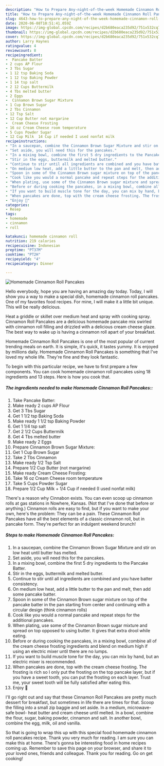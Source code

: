 ```yaml
---
description: "How to Prepare Any-night-of-the-week Homemade Cinnamon Roll Pancakes"
title: "How to Prepare Any-night-of-the-week Homemade Cinnamon Roll Pancakes"
slug: 4643-how-to-prepare-any-night-of-the-week-homemade-cinnamon-roll-pancakes
date: 2020-06-08T10:51:41.059Z
image: https://img-global.cpcdn.com/recipes/d2b680eaca235d92/751x532cq70/homemade-cinnamon-roll-pancakes-recipe-main-photo.jpg
thumbnail: https://img-global.cpcdn.com/recipes/d2b680eaca235d92/751x532cq70/homemade-cinnamon-roll-pancakes-recipe-main-photo.jpg
cover: https://img-global.cpcdn.com/recipes/d2b680eaca235d92/751x532cq70/homemade-cinnamon-roll-pancakes-recipe-main-photo.jpg
author: Larry Haynes
ratingvalue: 4
reviewcount: 8
recipeingredient:
-  Pancake Batter
- 2 cups AP Flour
- 3 Tbs Sugar
- 1 12 tsp Baking Soda
- 1 12 tsp Baking Powder
- 1 14 tsp salt
- 2 12 Cups Buttermilk
- 4 Tbs melted butter
- 2 Eggs
-  Cinnamon Brown Sugar Mixture
- 1 Cup Brown Sugar
- 2 Tbs Cinnamon
- 12 Tsp Salt
- 12 Cup Butter not margarine
-  Cream Cheese Frosting
- 16 oz Cream Cheese room temperature
- 5 Cups Powder Sugar
- 12 Cup Milk  14 Cup if needed I used nonfat milk
recipeinstructions:
- "In a saucepan, combine the Cinnamon Brown Sugar Mixture and stir on low heat until butter has melted."
- "Set aside, you will need this for the pancakes."
- "In a mixing bowl, combine the first 5 dry ingredients to the Pancake Batter."
- "Stir in the eggs, buttermilk and melted butter."
- "Continue to stir until all ingredients are combined and you have batter consistency."
- "On medium low heat, add a little butter to the pan and melt, then add some pancake batter."
- "Spoon in some of the Cinnamon Brown sugar mixture on top of the pancake batter in the pan starting from center and continuing with a circular design (think cinnamon rolls)"
- "Cook like you would a normal pancake and repeat steps for the additional pancakes."
- "When plating, use some of the Cinnamon Brown sugar mixture and spread on top opposed to using butter. It gives that extra drool while eating."
- "Before or during cooking the pancakes, in a mixing bowl, combine all of the cream cheese frosting ingredients and blend on medium high if using an electric mixer until there are no lumps."
- "If you want to build muscle tone for the day, you can mix by hand, but an electric mixer is recommended."
- "When pancakes are done, top with the cream cheese frosting. The frosting is rich so I only put the frosting on the top pancake layer, but if you have a sweet tooth, you can put the frosting on each layer. Trust me, your sweet tooth will be fully satisfied after eating this."
- "Enjoy 🤪"
categories:
- Resep
tags:
- homemade
- cinnamon
- roll

katakunci: homemade cinnamon roll
nutrition: 219 calories
recipecuisine: Indonesian
preptime: "PT37M"
cooktime: "PT2H"
recipeyield: "4"
recipecategory: Dinner

---
```



![Homemade Cinnamon Roll Pancakes](https://img-global.cpcdn.com/recipes/d2b680eaca235d92/751x532cq70/homemade-cinnamon-roll-pancakes-recipe-main-photo.jpg)

Hello everybody, hope you are having an amazing day today. Today, I will show you a way to make a special dish, homemade cinnamon roll pancakes. One of my favorites food recipes. For mine, I will make it a little bit unique. This will be really delicious.

Heat a griddle or skillet over medium heat and spray with cooking spray. Cinnamon Roll Pancakes are a delicious homemade pancake mix swirled with cinnamon roll filling and drizzled with a delicious cream cheese glaze. The best way to wake up is having a cinnamon roll apart of your breakfast.

Homemade Cinnamon Roll Pancakes is one of the most popular of current trending meals on earth. It is simple, it's quick, it tastes yummy. It is enjoyed by millions daily. Homemade Cinnamon Roll Pancakes is something that I've loved my whole life. They're fine and they look fantastic.


To begin with this particular recipe, we have to first prepare a few components. You can cook homemade cinnamon roll pancakes using 18 ingredients and 13 steps. Here is how you cook that.

##### The ingredients needed to make Homemade Cinnamon Roll Pancakes::

1. Take  Pancake Batter:
1. Make ready 2 cups AP Flour
1. Get 3 Tbs Sugar
1. Get 1 1/2 tsp Baking Soda
1. Make ready 1 1/2 tsp Baking Powder
1. Get 1 1/4 tsp salt
1. Get 2 1/2 Cups Buttermilk
1. Get 4 Tbs melted butter
1. Make ready 2 Eggs
1. Prepare  Cinnamon Brown Sugar Mixture:
1. Get 1 Cup Brown Sugar
1. Take 2 Tbs Cinnamon
1. Make ready 1/2 Tsp Salt
1. Prepare 1/2 Cup Butter (not margarine)
1. Make ready  Cream Cheese Frosting:
1. Take 16 oz Cream Cheese room temperature
1. Take 5 Cups Powder Sugar
1. Prepare 1/2 Cup Milk + 1/4 Cup if needed (I used nonfat milk)


There&#39;s a reason why Cinnabon exists. You can even scoop up cinnamon rolls at gas stations in Nowhere, Kansas. (Not that I&#39;ve done that before or anything.) Cinnamon rolls are easy to find, but if you want to make your own, here&#39;s the problem: They can be a pain. These Cinnamon Roll Pancakes have all the best elements of a classic cinnamon roll, but in pancake form. They&#39;re perfect for an indulgent weekend brunch! 

##### Steps to make Homemade Cinnamon Roll Pancakes:

1. In a saucepan, combine the Cinnamon Brown Sugar Mixture and stir on low heat until butter has melted.
1. Set aside, you will need this for the pancakes.
1. In a mixing bowl, combine the first 5 dry ingredients to the Pancake Batter.
1. Stir in the eggs, buttermilk and melted butter.
1. Continue to stir until all ingredients are combined and you have batter consistency.
1. On medium low heat, add a little butter to the pan and melt, then add some pancake batter.
1. Spoon in some of the Cinnamon Brown sugar mixture on top of the pancake batter in the pan starting from center and continuing with a circular design (think cinnamon rolls)
1. Cook like you would a normal pancake and repeat steps for the additional pancakes.
1. When plating, use some of the Cinnamon Brown sugar mixture and spread on top opposed to using butter. It gives that extra drool while eating.
1. Before or during cooking the pancakes, in a mixing bowl, combine all of the cream cheese frosting ingredients and blend on medium high if using an electric mixer until there are no lumps.
1. If you want to build muscle tone for the day, you can mix by hand, but an electric mixer is recommended.
1. When pancakes are done, top with the cream cheese frosting. The frosting is rich so I only put the frosting on the top pancake layer, but if you have a sweet tooth, you can put the frosting on each layer. Trust me, your sweet tooth will be fully satisfied after eating this.
1. Enjoy 🤪


I&#39;ll go right out and say that these Cinnamon Roll Pancakes are pretty much dessert for breakfast, but sometimes in life there are times for that. Scoop the filling into a small zip baggie and set aside. In a medium, microwave-safe bowl- heat butter and cream cheese until melted. In a bowl, combine the flour, sugar, baking powder, cinnamon and salt. In another bowl, combine the egg, milk, oil and vanilla. 

So that is going to wrap this up with this special food homemade cinnamon roll pancakes recipe. Thank you very much for reading. I am sure you can make this at home. There's gonna be interesting food in home recipes coming up. Remember to save this page on your browser, and share it to your loved ones, friends and colleague. Thank you for reading. Go on get cooking!
